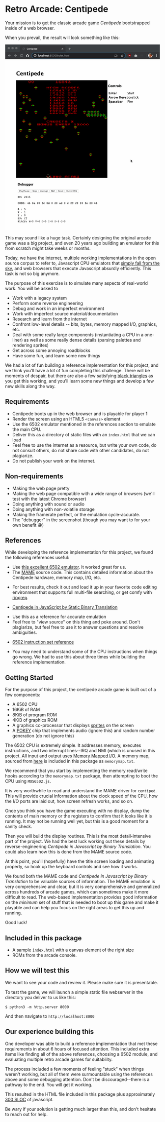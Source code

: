 # Retro Arcade: Centipede

Your mission is to get the classic arcade game _Centipede_ bootstrapped inside of a web browser. 

When you prevail, the result will look something like this:

![](centipede.gif)

This may sound like a huge task. Certainly designing the original arcade game was a big project, and even 20 years ago building an emulator for this from scratch might take weeks or months. 

Today, we have the internet, multiple working implementations in the open source corpus to refer to, Javascript CPU emulators that [simply fall from the sky](https://github.com/DrGoldfire/MOS6502.js), and web browsers that execute Javascript absurdly efficiently. This task is not so big anymore.

The purpose of this exercise is to simulate many aspects of real-world work. You will be asked to

* Work with a legacy system
* Perform some reverse engineering
* Debug and work in an imperfect environment
* Work with imperfect source material/documentation
* Research and learn from the internet 
* Confront low-level details -- bits, bytes, memory mapped I/O, graphics, etc.
* Deal with some really large components (instantiating a CPU in a one-liner) as well as some really dense details (parsing palettes and rendering sprites)
* Get across some annoying roadblocks
* Have some fun, and learn some new things

We had a lot of fun building a reference implementation for this project, and we think you'll have a lot of fun completing this challenge. There will be moments of despair, but there are also a few satisfying [black triangles](https://philosophistry.com/archives/2009/01/what-is-a-black.html) as you get this working, and you'll learn some new things and develop a few new skills along the way. 

## Requirements

* Centipede boots up in the web browser and is playable for player 1
* Render the screen using an HTML5 `<canvas>` element
* Use the 6502 emulator mentioned in the references section to emulate the main CPU.
* Deliver this as a directory of static files with an `index.html` that we can load
* Feel free to use the internet as a resource, but write your own code, do not consult others, do not share code with other candidates, do not plagiarize.
* Do not publish your work on the internet.

## Non-requirements

* Making the web page pretty
* Making the web page compatible with a wide range of browsers (we'll test with the latest Chrome browser)
* Doing anything with sound or audio
* Doing anything with non-volatile storage
* Making the framerate perfect, or the emulation cycle-accurate. 
* The "debugger" in the screenshot (though you may want to for your own benefit 😀)

## References

While developing the reference implementation for this project, we found the following references useful:

* Use [this excellent 6502 emulator](https://github.com/DrGoldfire/MOS6502.js). It worked great for us.
* The [MAME](https://www.mamedev.org/) source code. This contains detailed information about the Centipede hardware, memory map, I/O, etc.
 - For best results, check it out and load it up in your favorite code editing environment that supports full multi-file searching, or get comfy with [ripgrep](https://github.com/BurntSushi/ripgrep).
* [Centipede in JavaScript by Static Binary Translation](http://members.aon.at/nkehrer/centipede_js.html)
 - Use this as a reference for accurate emulation
 - Feel free to "view source" on this thing and poke around. Don't plagiarize, but feel free to use it to answer questions and resolve ambiguities.
* [6502 instruction set reference](https://www.masswerk.at/6502/6502_instruction_set.html)
 - You may need to understand some of the CPU instructions when things go wrong. We had to use this about three times while building the reference implementation.

## Getting Started

For the purpose of this project, the centipede arcade game is built out of a few components:

* A 6502 CPU
* 16KiB of RAM
* 8KiB of program ROM
* 4KiB of graphics ROM
* A graphics co-processor that displays [sprites](https://en.wikipedia.org/wiki/Sprite_(computer_graphics)) on the screen
* A [POKEY](https://en.wikipedia.org/wiki/POKEY) chip that implements audio (ignore this) and random number generation (do not ignore this)

The 6502 CPU is extremely simple. It addresses memory, executes instructions, and two interrupt lines--IRQ and NMI (which is unused in this project. All input and output uses [Memory Mapped I/O](https://en.wikipedia.org/wiki/Memory-mapped_I/O). A memory map, sourced from [here](https://github.com/mamedev/mame/blob/master/src/mame/drivers/centiped.cpp) is included in this package as `memorymap.txt`.

We recommend that you start by implementing the memory read/write hooks according to the `memorymap.txt` package, then attempting to boot the CPU using `MOS6502.js`.

It is very worthwhile to read and understand the MAME driver for `centiped`. This will provide crucial information about the clock speed of the CPU, how the I/O ports are laid out, how screen refresh works, and so on.

Once you think you have the game executing with no display, dump the contents of main memory or the registers to confirm that it looks like it is running. It may not be running well yet, but this is a good moment for a sanity check.

Then you will build the display routines. This is the most detail-intensive part of the project. We had the best luck working out these details by reverse-engineering _Centipede in Javascript by Binary Translation_. You could also learn how this is done from the MAME source code.

At this point, you'll (hopefully) have the title screen loading and animating properly, so hook up the keyboard controls and see how it works.

We found both the MAME code and _Centipede in Javascript by Binary Translation_ to be valuable sources of information. The MAME emulation is very comprehensive and clear, but it is very comprehensive and generalized across hundreds of arcade games, which can sometimes make it more difficult to read. The web-based implementation provides good information on the _minimum_ set of stuff that is needed to boot up this game and make it playable and can help you focus on the right areas to get this up and running.

Good luck!

## Included in this package

* A sample `index.html` with a canvas element of the right size
* ROMs from the arcade console.

## How we will test this

We want to see your code and review it. Please make sure it is presentable.

To test the game, we will launch a simple static file webserver in the directory you deliver to us like this:

    $ python3 -m http.server 8000

And then navigate to `http://localhost:8000`


## Our experience building this

One developer was able to build a reference implementation that met these requirements in about 6 hours of focused attention. This included extra items like finding all of the above references, choosing a 6502 module, and evaluating multiple retro arcade games for suitability. 

The process included a few moments of feeling "stuck" when things weren't working, but all of them were surmountable using the references above and some debugging attention. Don't be discouraged--there is a pathway to the end. You will get it working.

This resulted in the HTML file included in this package plus approximately [300 SLOC](https://www.npmjs.com/package/sloc) of javascript. 

Be wary if your solution is getting much larger than this, and don't hesitate to reach out for help.


